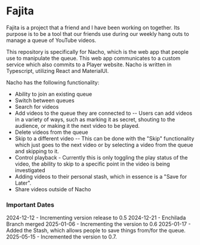# Fajita
Fajita is a project that a friend and I have been working on together. Its purpose is to be a tool that our friends use during our weekly hang outs to manage a queue of YouTube videos. 

This repository is specifically for Nacho, which is the web app that people use to manipulate the queue. This web app communicates to a custom service which also commits to a Player website. Nacho is written in Typescript, utilizing React and MaterialUI. 

Nacho has the following functionality:
- Ability to join an existing queue
- Switch between queues
- Search for videos
- Add videos to the queue they are connected to
-- Users can add videos in a variety of ways, such as marking it as secret, shouting to the audience, or making it the next video to be played.
- Delete videos from the queue
- Skip to a different video
-- This can be done with the "Skip" functionality which just goes to the next video or by selecting a video from the queue and skipping to it.
- Control playback - Currently this is only toggling the play status of the video, the ability to skip to a specific point in the video is being investigated
- Adding videos to their personal stash, which in essence is a "Save for Later".
- Share videos outside of Nacho

### Important Dates
2024-12-12 - Incrementing version release to 0.5
2024-12-21 - Enchilada Branch merged
2025-01-06 - Incrementing the version to 0.6
2025-01-17 - Added the Stash, which allows people to save things from/for the queue.
2025-05-15 - Incremented the version to 0.7.